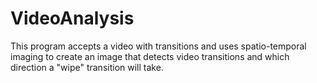 # VideoAnalysis

This program accepts a video with transitions and uses spatio-temporal imaging to create an image that detects video transitions and which direction a "wipe" transition will take.
